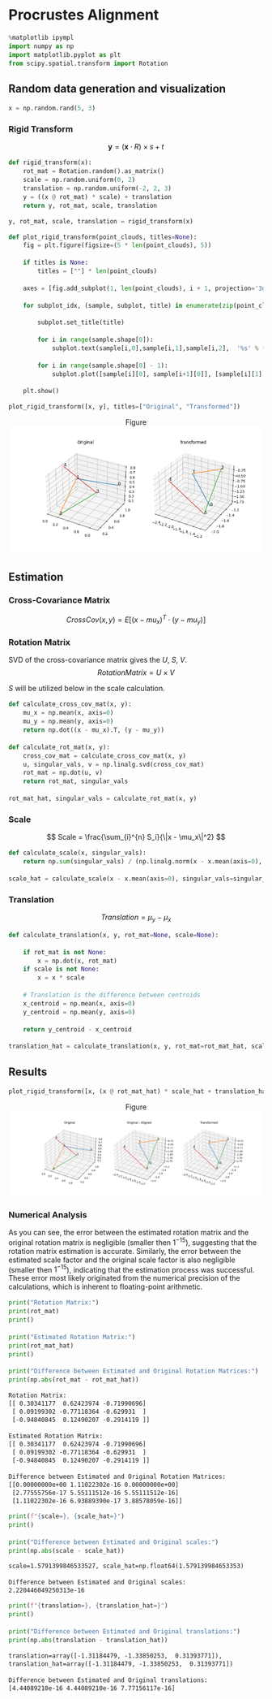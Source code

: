 # Procrustes Alignment


```python
%matplotlib ipympl
import numpy as np
import matplotlib.pyplot as plt
from scipy.spatial.transform import Rotation
```

## Random data generation and visualization


```python
x = np.random.rand(5, 3)
```

### Rigid Transform
$$
\mathbf{y} = (\mathbf{x} \cdot R) \times s + t
$$


```python
def rigid_transform(x):
    rot_mat = Rotation.random().as_matrix()
    scale = np.random.uniform(0, 2)
    translation = np.random.uniform(-2, 2, 3)
    y = ((x @ rot_mat) * scale) + translation
    return y, rot_mat, scale, translation
```


```python
y, rot_mat, scale, translation = rigid_transform(x)
```


```python
def plot_rigid_transform(point_clouds, titles=None):
    fig = plt.figure(figsize=(5 * len(point_clouds), 5))

    if titles is None:
        titles = [""] * len(point_clouds)

    axes = [fig.add_subplot(1, len(point_clouds), i + 1, projection='3d') for i in range(len(point_clouds))]
    
    for subplot_idx, (sample, subplot, title) in enumerate(zip(point_clouds, axes, titles)):

        subplot.set_title(title)

        for i in range(sample.shape[0]):
            subplot.text(sample[i,0],sample[i,1],sample[i,2],  '%s' % (str(i)), size=12, zorder=1, color='k')

        for i in range(sample.shape[0] - 1):
            subplot.plot([sample[i][0], sample[i+1][0]], [sample[i][1], sample[i+1][1]], [sample[i][2], sample[i+1][2]])

    plt.show()
```


```python
plot_rigid_transform([x, y], titles=["Original", "Transformed"])
```



<div style="display: inline-block;">
    <div class="jupyter-widgets widget-label" style="text-align: center;">
        Figure
    </div>
    <img src="./assets/README_8_0.png">
</div>



## Estimation

### Cross-Covariance Matrix
$$
CrossCov(x,y) = E[(x - mu_x)^T \cdot (y - mu_y)]
$$

### Rotation Matrix
SVD of the cross-covariance matrix gives the $U$, $S$, $V$.
$$
Rotation Matrix = U \times V
$$

$S$ will be utilized below in the scale calculation.


```python
def calculate_cross_cov_mat(x, y):
    mu_x = np.mean(x, axis=0)
    mu_y = np.mean(y, axis=0)
    return np.dot((x - mu_x).T, (y - mu_y))

def calculate_rot_mat(x, y):
    cross_cov_mat = calculate_cross_cov_mat(x, y)
    u, singular_vals, v = np.linalg.svd(cross_cov_mat)
    rot_mat = np.dot(u, v)
    return rot_mat, singular_vals

rot_mat_hat, singular_vals = calculate_rot_mat(x, y)
```

### Scale
$$
Scale = \frac{\sum_{i}^{n} S_i}{\|x - \mu_x\|^2}
$$


```python
def calculate_scale(x, singular_vals):
    return np.sum(singular_vals) / (np.linalg.norm(x - x.mean(axis=0), ord="fro") ** 2)

scale_hat = calculate_scale(x - x.mean(axis=0), singular_vals=singular_vals)
```

### Translation

$$
Translation = \mu_y - \mu_x
$$


```python
def calculate_translation(x, y, rot_mat=None, scale=None):

    if rot_mat is not None:
        x = np.dot(x, rot_mat)
    if scale is not None:
        x = x * scale

    # Translation is the difference between centroids
    x_centroid = np.mean(x, axis=0)
    y_centroid = np.mean(y, axis=0)
    
    return y_centroid - x_centroid

translation_hat = calculate_translation(x, y, rot_mat=rot_mat_hat, scale=scale_hat)
```

## Results


```python
plot_rigid_transform([x, (x @ rot_mat_hat) * scale_hat + translation_hat, y], titles=["Original", "Original - Aligned", "Transformed"])
```



<div style="display: inline-block;">
    <div class="jupyter-widgets widget-label" style="text-align: center;">
        Figure
    </div>
    <img src="./assets/README_16_0.png">
</div>



### Numerical Analysis

As you can see, the error between the estimated rotation matrix and the original rotation matrix is negligible (smaller then $1^{-15}$), suggesting that the rotation matrix estimation is accurate. Similarly, the error between the estimated scale factor and the original scale factor is also negligible (smaller then $1^{-15}$), indicating that the estimation process was successful. These error most likely originated from the numerical precision of the calculations, which is inherent to floating-point arithmetic.


```python
print("Rotation Matrix:")
print(rot_mat)
print()

print("Estimated Rotation Matrix:")
print(rot_mat_hat)
print()

print("Difference between Estimated and Original Rotation Matrices:")
print(np.abs(rot_mat - rot_mat_hat))
```

    Rotation Matrix:
    [[ 0.30341177  0.62423974 -0.71990696]
     [ 0.09199302 -0.77118364 -0.629931  ]
     [-0.94840845  0.12490207 -0.2914119 ]]
    
    Estimated Rotation Matrix:
    [[ 0.30341177  0.62423974 -0.71990696]
     [ 0.09199302 -0.77118364 -0.629931  ]
     [-0.94840845  0.12490207 -0.2914119 ]]
    
    Difference between Estimated and Original Rotation Matrices:
    [[0.00000000e+00 1.11022302e-16 0.00000000e+00]
     [2.77555756e-17 5.55111512e-16 5.55111512e-16]
     [1.11022302e-16 6.93889390e-17 3.88578059e-16]]



```python
print(f"{scale=}, {scale_hat=}")
print()

print("Difference between Estimated and Original scales:")
print(np.abs(scale - scale_hat))
```

    scale=1.5791399846533527, scale_hat=np.float64(1.579139984653353)
    
    Difference between Estimated and Original scales:
    2.220446049250313e-16



```python
print(f"{translation=}, {translation_hat=}")
print()

print("Difference between Estimated and Original translations:")
print(np.abs(translation - translation_hat))
```

    translation=array([-1.31184479, -1.33850253,  0.31393771]), translation_hat=array([-1.31184479, -1.33850253,  0.31393771])
    
    Difference between Estimated and Original translations:
    [4.44089210e-16 4.44089210e-16 7.77156117e-16]

